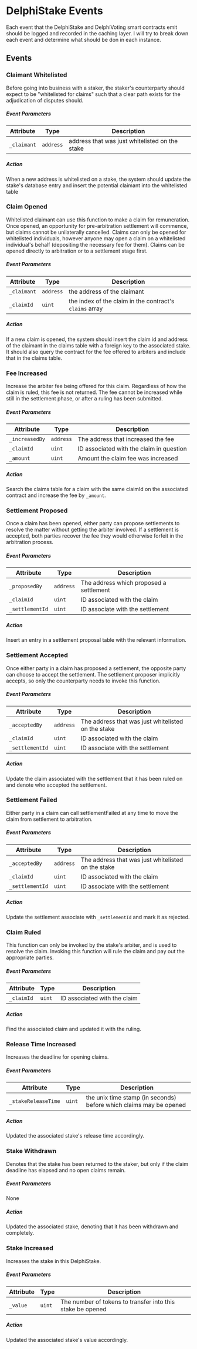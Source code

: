 # DelphiStake Events

Each event that the DelphiStake and DelphiVoting smart contracts emit should be logged and recorded in the caching layer. I will try to break down each event and determine what should be don in each instance.

## Events

### Claimant Whitelisted
Before going into business with a staker, the staker's counterparty should expect to be "whitelisted for claims" such that a clear path exists for the adjudication of disputes should.

##### Event Parameters

| Attribute | Type | Description |
|-----------|------|-------------|
| `_claimant`  | `address` | address that was just whitelisted on the stake |

##### Action
When a new address is whitelisted on a stake, the system should update the stake's database entry and insert the potential claimant into the whitelisted table



### Claim Opened
Whitelisted claimant can use this function to make a claim for remuneration. Once opened, an opportunity for pre-arbitration settlement will commence, but claims cannot be unilaterally cancelled. Claims can only be opened for whitelisted individuals, however anyone may open a claim on a whitelisted individual's behalf (depositing the necessary fee for them). Claims can be opened directly to arbitration or to a settlement stage first.

##### Event Parameters

| Attribute | Type | Description |
|-----------|------|-------------|
| `_claimant`  | `address` | the address of the claimant |
|  `_claimId`  | `uint` | the index of the claim in the contract's `claims` array |

##### Action
If a new claim is opened, the system should insert the claim id and address of the claimant in the claims table with a foreign key to the associated stake. It should also query the contract for the fee offered to arbiters and include that in the claims table.



### Fee Increased
Increase the arbiter fee being offered for this claim. Regardless of how the claim is ruled, this fee is not returned. The fee cannot be increased while still in the settlement phase, or after a ruling has been submitted.

##### Event Parameters

| Attribute | Type | Description |
|-----------|------|-------------|
| `_increasedBy`  | `address` | The address that increased the fee |
| `_claimId`      | `uint`    | ID associated with the claim in question |
| `_amount`       | `uint`    | Amount the claim fee was increased |

##### Action
Search the claims table for a claim with the same claimId on the associated contract and increase the fee by `_amount`.



### Settlement Proposed
Once a claim has been opened, either party can propose settlements to resolve the matter without getting the arbiter involved. If a settlement is accepted, both parties recover the fee they would otherwise forfeit in the arbitration process.

##### Event Parameters

| Attribute | Type | Description |
|-----------|------|-------------|
| `_proposedBy`   | `address` | The address which proposed a settlement |
| `_claimId`      | `uint`    | ID associated with the claim |
| `_settlementId` | `uint`    | ID associate with the settlement |

##### Action
Insert an entry in a settlement proposal table with the relevant information.



### Settlement Accepted
Once either party in a claim has proposed a settlement, the opposite party can choose to accept the settlement. The settlement proposer implicitly accepts, so only the counterparty needs to invoke this function.

##### Event Parameters

| Attribute | Type | Description |
|-----------|------|-------------|
| `_acceptedBy`   | `address` | The address that was just whitelisted on the stake |
| `_claimId`      | `uint`    | ID associated with the claim |
| `_settlementId` | `uint`    | ID associate with the settlement |

##### Action
Update the claim associated with the settlement that it has been ruled on and denote who accepted the settlement.



### Settlement Failed
Either party in a claim can call settlementFailed at any time to move the claim from settlement to arbitration.

##### Event Parameters

| Attribute | Type | Description |
|-----------|------|-------------|
| `_acceptedBy`   | `address` | The address that was just whitelisted on the stake |
| `_claimId`      | `uint`    | ID associated with the claim |
| `_settlementId` | `uint`    | ID associate with the settlement |

##### Action
Update the settlement associate with `_settlementId` and mark it as rejected.



### Claim Ruled
This function can only be invoked by the stake's arbiter, and is used to resolve the claim. Invoking this function will rule the claim and pay out the appropriate parties.

##### Event Parameters

| Attribute | Type | Description |
|-----------|------|-------------|
| `_claimId`      | `uint`    | ID associated with the claim |

##### Action
Find the associated claim and updated it with the ruling.

### Release Time Increased
Increases the deadline for opening claims.

##### Event Parameters

| Attribute | Type | Description |
|-----------|------|-------------|
| `_stakeReleaseTime`      | `uint`    | the unix time stamp (in seconds) before which claims may be opened |

##### Action
Updated the associated stake's release time accordingly.



### Stake Withdrawn
Denotes that the stake has been returned to the staker, but only if the claim deadline has elapsed and no open claims remain.

##### Event Parameters
None

##### Action
Updated the associated stake, denoting that it has been withdrawn and completely.



### Stake Increased
Increases the stake in this DelphiStake.

##### Event Parameters

| Attribute | Type | Description |
|-----------|------|-------------|
| `_value`  | `uint` | The number of tokens to transfer into this stake be opened |

##### Action
Updated the associated stake's value accordingly.
